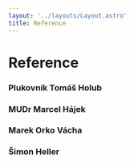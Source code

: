 ```yaml
---
layout: '../layouts/Layout.astro'
title: Reference
---
```


# Reference

### Plukovník Tomáš Holub

### MUDr Marcel Hájek

### Marek Orko Vácha

### Šimon Heller
